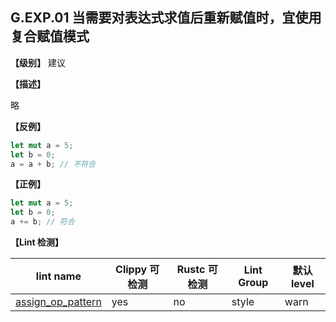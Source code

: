 ## G.EXP.01 当需要对表达式求值后重新赋值时，宜使用复合赋值模式

**【级别】** 建议

**【描述】**

略

**【反例】**

```rust
let mut a = 5;
let b = 0;
a = a + b; // 不符合
```

**【正例】**

```rust
let mut a = 5;
let b = 0;
a += b; // 符合
```

**【Lint 检测】**

| lint name                                                                              | Clippy 可检测 | Rustc 可检测 | Lint Group | 默认level |
| -------------------------------------------------------------------------------------- | ------------- | ------------ | ---------- | --------- |
| [assign_op_pattern](https://rust-lang.github.io/rust-clippy/master/#assign_op_pattern) | yes           | no           | style      | warn      |


